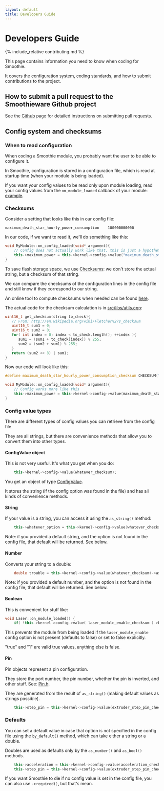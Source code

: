 ```yaml
---
layout: default
title: Developers Guide
---
```


# Developers Guide

{% include_relative contributing.md %}

This page contains information you need to know when coding for Smoothie.

It covers the configuration system, coding standards, and how to submit contributions to the project.

## How to submit a pull request to the Smoothieware Github project

See the [Github](github) page for detailed instructions on submitting pull requests.

## Config system and checksums

### When to read configuration

When coding a Smoothie module, you probably want the user to be able to configure it.

In Smoothie, configuration is stored in a configuration file, which is read at startup time (when your module is being loaded).

If you want your config values to be read only upon module loading, read your config values from the `on_module_loaded` callback of your module: [example](https://github.com/arthurwolf/Smoothie/blob/bee725fcd5dce2162f643dd747fb95c1cc9f4242/src/modules/utils/pausebutton/PauseButton.cpp#L16).

### Checksums

Consider a setting that looks like this in our config file:

```
maximum_death_star_hourly_power_consumption    100000000000
```

In our code, if we want to read it, we'll do something like this:

```cpp
void MyModule::on_config_loaded(void* argument){
	// Config does not actually work like that, this is just a hypothetical example to explain, Don't do it like this.
	this->maximum_power = this->kernel->config->value("maximum_death_star_hourly_power_consumption")->as_number();
}
```

To save flash storage space, we use [Checksums](http://en.wikipedia.org/wiki/Checksum): we don't store the actual string, but a checksum of that string.

We can compare the checksums of the configuration lines in the config file and still know if they correspond to our string.

An online tool to compute checksums when needed can be found [here](http://www.dioda.ro/tst/tstfletcher.php).

The actual code for the checksum calculation is in [src/libs/utils.cpp](https://github.com/arthurwolf/Smoothie/blob/edge/src/libs/utils.cpp):

```cpp
uint16_t get_checksum(string to_check){
   // From: http://en.wikipedia.org/wiki/Fletcher%27s_checksum
   uint16_t sum1 = 0;
   uint16_t sum2 = 0;
   for( int index = 0; index < to_check.length(); ++index ){
      sum1 = (sum1 + to_check[index]) % 255;
      sum2 = (sum2 + sum1) % 255;
   }
   return (sum2 << 8) | sum1;
}
```

Now our code will look like this:

```cpp
#define maximum_death_star_hourly_power_consumption_checksum CHECKSUM("maximum_death_star_hourly_power_consumption") 

void MyModule::on_config_loaded(void* argument){
	// Config works more like this
	this->maximum_power = this->kernel->config->value(maximum_death_star_hourly_power_consumption_checksum)->as_number();
}
```

### Config value types

There are different types of config values you can retrieve from the config file.

They are all strings, but there are convenience methods that allow you to convert them into other types.

#### ConfigValue object

This is not very useful. It's what you get when you do:

```cpp
	this->kernel->config->value(whatever_checksum);
```

You get an object of type [ConfigValue](https://github.com/arthurwolf/Smoothie/blob/edge/src/libs/Config.h).

It stores the string (if the config option was found in the file) and has all kinds of convenience methods.

#### String

If your value is a string, you can access it using the `as_string()` method:

```cpp
	this->whatever_option = this->kernel->config->value(whatever_checksum)->as_string();
```

Note: if you provided a default string, and the option is not found in the config file, that default will be returned. See below.

#### Number

Converts your string to a double:

```cpp
	double trouble = this->kernel->config->value(whatever_checksum)->as_number();
```

Note: if you provided a default number, and the option is not found in the config file, that default will be returned. See below.

#### Boolean

This is convenient for stuff like:

```cpp
void Laser::on_module_loaded() {
    if( !this->kernel->config->value( laser_module_enable_checksum )->by_default(false)->as_bool() ){ return; } 
```

This prevents the module from being loaded if the `laser_module_enable` config option is not present (defaults to false) or set to false explicitly.

"true" and "1" are valid true values, anything else is false.

#### Pin

Pin objects represent a pin configuration.

They store the port number, the pin number, whether the pin is inverted, and other stuff. See: [Pin.h](https://github.com/arthurwolf/Smoothie/blob/edge/src/libs/Pin.h).

They are generated from the result of `as_string()` (making default values as strings possible).

```cpp
	this->step_pin = this->kernel->config->value(extruder_step_pin_checksum)->by_default("1.22")->as_pin()->as_output();
```

### Defaults

You can set a default value in case that option is not specified in the config file using the `by_default()` method, which can take either a string or a double.

Doubles are used as defaults only by the `as_number()` and `as_bool()` methods.

```cpp
	this->acceleration = this->kernel->config->value(acceleration_checksum)->by_default(1)->as_number();
	this->step_pin = this->kernel->config->value(extruder_step_pin_checksum)->by_default("1.22")->as_pin()->as_output();
```

If you want Smoothie to die if no config value is set in the config file, you can also use `->required()`, but that's mean.

